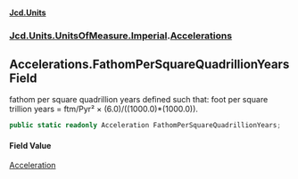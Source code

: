 #### [Jcd.Units](index.md 'index')

### [Jcd.Units.UnitsOfMeasure.Imperial](Jcd.Units.UnitsOfMeasure.Imperial.md 'Jcd.Units.UnitsOfMeasure.Imperial').[Accelerations](Accelerations.md 'Jcd.Units.UnitsOfMeasure.Imperial.Accelerations')

## Accelerations.FathomPerSquareQuadrillionYears Field

fathom per square quadrillion years defined such that: foot per square trillion years = ftm/Pyr² ×
(6.0)/((1000.0)*(1000.0)).

```csharp
public static readonly Acceleration FathomPerSquareQuadrillionYears;
```

#### Field Value

[Acceleration](Acceleration.md 'Jcd.Units.UnitTypes.Acceleration')